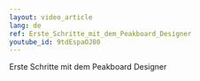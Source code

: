 ```yaml
---
layout: video_article
lang: de
ref: Erste_Schritte_mit_dem_Peakboard_Designer
youtube_id: 9tdEspaOJ80
---
```


Erste Schritte mit dem Peakboard Designer
